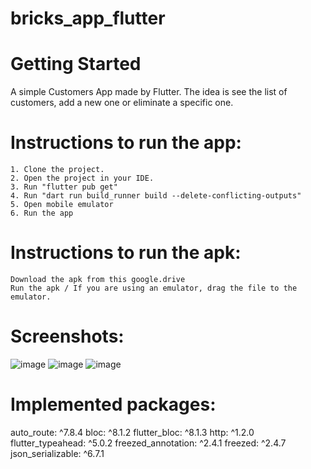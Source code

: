 # bricks_app_flutter
# Getting Started
A simple Customers App made by Flutter. The idea is see the list of customers, add a new one or eliminate a specific one.

# Instructions to run the app:

    1. Clone the project.
    2. Open the project in your IDE.
    3. Run "flutter pub get"
    4. Run "dart run build_runner build --delete-conflicting-outputs"
    5. Open mobile emulator
    6. Run the app

# Instructions to run the apk:

    Download the apk from this google.drive 
    Run the apk / If you are using an emulator, drag the file to the emulator.
    
# Screenshots:
![image](https://github.com/SebasAMontero/challenge_bricks/assets/84551624/ee57ebb5-361b-44d3-bc82-6f3c04f41181)
![image](https://github.com/SebasAMontero/challenge_bricks/assets/84551624/c23d1310-0b36-4fe9-8a3a-051d20152421)
![image](https://github.com/SebasAMontero/challenge_bricks/assets/84551624/2d0b7d72-ce88-4733-8301-0f5c69467bcd)

# Implemented packages:

  auto_route: ^7.8.4
  bloc: ^8.1.2
  flutter_bloc: ^8.1.3
  http: ^1.2.0
  flutter_typeahead: ^5.0.2
  freezed_annotation: ^2.4.1
  freezed: ^2.4.7
  json_serializable: ^6.7.1



